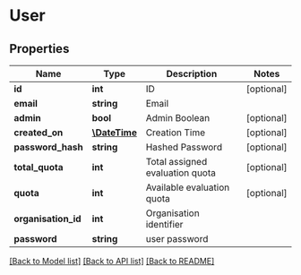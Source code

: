 # User

## Properties
Name | Type | Description | Notes
------------ | ------------- | ------------- | -------------
**id** | **int** | ID | [optional] 
**email** | **string** | Email | 
**admin** | **bool** | Admin Boolean | [optional] 
**created_on** | [**\DateTime**](\DateTime.md) | Creation Time | [optional] 
**password_hash** | **string** | Hashed Password | [optional] 
**total_quota** | **int** | Total assigned evaluation quota | [optional] 
**quota** | **int** | Available evaluation quota | [optional] 
**organisation_id** | **int** | Organisation identifier | 
**password** | **string** | user password | 

[[Back to Model list]](../README.md#documentation-for-models) [[Back to API list]](../README.md#documentation-for-api-endpoints) [[Back to README]](../README.md)


